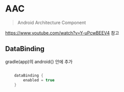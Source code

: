 # AAC
>Android Architecture Component

https://www.youtube.com/watch?v=Y-uPcwBEEV4 참고

DataBinding
-----------
gradle(app)의 android{} 안에 추가
```kotlin

    dataBinding {
        enabled = true
    }
```
